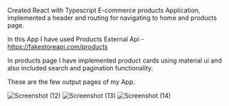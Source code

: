 Created React with Typescript E-commerce products Application, implemented a header and routing for navigating to home and products page.

In this App I have used Products External Api - https://fakestoreapi.com/products

In products page I have implemented product cards using material ui and also included search and pagination functionality.

These are the few output pages of my App.



![Screenshot (12)](https://github.com/user-attachments/assets/5f6d6407-9a12-4025-ac03-2af7f586db84)
![Screenshot (13)](https://github.com/user-attachments/assets/faf594af-da8b-4c9f-a128-2b82d9c0fe71)
![Screenshot (14)](https://github.com/user-attachments/assets/1f20d0d1-7a42-42ae-9d5a-4d689d043407)

